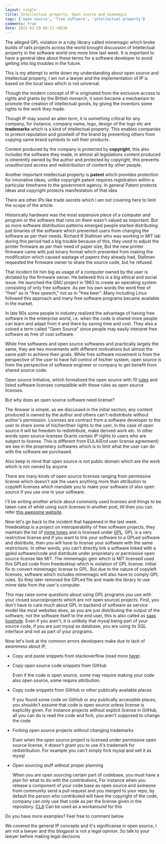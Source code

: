 ```yaml
---
layout: single
title: Intellectual property, Open source and mimemagic
tags: ['open source', 'free software', 'intellectual property']
comments: true
date: 2021-03-29 00:17 +0530
---
```



The alleged GPL violation in a ruby library called mimemagic which broke builds of rails projects across the world brought discussion of Intellectual property in the software world one more time last week. It is important to have a general idea about these terms for a software developer to avoid getting into big troubles in the future.

This is my attempt to write down my understanding about open source and Intellectual property, I am not a lawyer and the implementation of IP is based on the local laws which is not universal.

Though the modern concept of IP is originated from the exclusive access to rights and grants by the British monarch, it soon became a mechanism to promote the creation of intellectual goods, by giving the inventors some rights to the work they made.

Though IP may sound an alien term, it is something critical for any company, for instance, company name, logo, design of the logo etc are **trademarks** which is a kind of intellectual property. This enables companies to protect reputation and goodwill of the brand by preventing others from copying same brand symbols to sell their products.

Content produced by the company is protected by **copyright**, this also includes the software they made, in almost all legislations content produced is inherently owned by the author and protected by copyright, this prevents unauthorized access and redistribution of content by other people.

Another important intellectual property is **patent** which provides protection for innovative ideas, unlike copyright patent requires registration within a particular timeframe to the government agency. In general Patent protects ideas and copyright protects manifestation of that idea

There are other IPs like trade secrets which I am not covering here to limit the scope of the article.

Historically hardware was the most expensive piece of a computer and program or the software that runs on them wasn't valued as important. But as more software distribution patterns emerged people started distributing just binaries of the software which prevented users from changing the software as per their needs. Richard R Stallman who was working in MIT lab during this period had a big trouble because of this, they used to adjust the printer firmware as per their need of paper size, But the new printer firmware came with just binary format which prevented from making the modification which caused wastage of papers they already had, Stallman requested the firmware owner to share the source code, but he refused.

That incident hit him big as usage of a computer owned by the user is dictated by the firmware owner. He believed this is a big ethical and social issue. He launched the GNU project in 1983 to create an operating system consisting of only free software. As per his own words the word free of "free" as in "free speech," not as in "free beer". Many including Linux followed this approach and many free software programs became available in the market.

In late 90s some people in industry realized the advantage of having free software in the enterprise world, i.e. when the code is shared more people can learn and adapt from it and there by saving time and cost. They also a coined a term called "Open Source" since people may easily interpret free software as free of cost software.

While free softwares and open source softwares and practically largely the same, they are two movements with different motivations but almost the same path to achieve their goals. While free software movement is from the perspective of the user to have full control of his/her system, open source is from the perspective of software engineer or company to get benefit from shared source code.

Open source Initiative, which formalized the open source with 10 [rules](https://opensource.org/osd) and listed software licenses compatible with these rules as open source licenses.

But why does an open source software need license?

The Answer is simple, as we discussed in the initial section, any content produced is owned by the author and others can't redistribute without author's permission. Licenses are contract from a software developer to  the user to share some of his/her/their rights to the user, In the case of open source it will be freedom to redistribute, make derived work etc. In other words open source licenses  Grants certain IP rights to users who are subject to license. This is different from EULA(End user license agreement) we see in the proprietary softwares which is to limit what the user can do with the software we purchased.

Also keep in mind that open source is not public domain which are the work which is not owned by anyone

There are many kinds of open source licenses ranging from permissive license which doesn't ask the users anything more than attribution to copyleft licenses which mandate you to make your software of also open source if you use one in your software.

I'll be writing another article about commonly used licenses and things to be taken care of while using such licenses in another post, till then you can refer [this awesome website](https://tldrlegal.com/).

Now let's go back to the incident that happened in the last week. freedesktop is a project on interoperability of free software projects, they maintain the list of [mime types](https://developer.mozilla.org/en-US/docs/Web/HTTP/Basics_of_HTTP/MIME_types) and is licensed under [GPL](https://tldrlegal.com/license/gnu-general-public-license-v3-(gpl-3)). GPL is a very restrictive license and if you want to link your software to a GPLed software and distribute, then you will have to license your software with the same restrictions. In other words, you can't directly link a  software linked with a gpled software/code and distribute under proprietary or permissive open source license like MIT. The mimemagic gem which is MIT licensed used this GPLed code from freedesktop which is violation of GPL license. Initial fix to convert mimemagic license to GPL. But due to the nature of copyleft licenses, software which includes mimemagic will also have to comply GPL rules. So they later removed the GPLed file and made the library to use mime data from the user's computer.

This may raise some questions about using GPL programs you use with your closed source(projects which are not open source) projects. First, you don't have to care much about GPL in backend of software as service model like most websites does, as you are just distributing the output of the software, not the software itself to the end user, this is also called as [saas loophole](https://resources.whitesourcesoftware.com/blog-whitesource/the-saas-loophole-in-gpl-open-source-licenses). Even if you aren't, it is unlikely that mysql being part of your source code, if you are just mysql as database, you are using its SQL interface and not as part of your programs.

Now let's look at the common errors developers make due to lack of awareness about IP,

- Copy and paste snippets from stackoverflow (read more [here](https://meta.stackexchange.com/questions/12527/do-i-have-to-worry-about-copyright-issues-for-code-posted-on-stack-overflow)).

- Copy open source code snippets from GitHub

    Even if the code is open source, some may require making your code also open source, some require attribution.

- Copy code snippets from GitHub or other publically available places

    If you found some code on GitHub or any publically accessible places, you shouldn't assume that code is open source unless license is explicitly given. For instance projects without explicit license in GitHub, all you can do is read the code and fork, you aren't supposed to change the code

- Forking open source projects without changing trademarks

    Even when the open source project is licensed under permissive open source license, it doesn't grant you to use it's trademark for redistribution. For example you can't simply fork mysql and sell it as mysql

-  Open sourcing stuff without proper planning

    When you are open sourcing certain part of codebase, you must have a plan for what to do with the contributions, For instance when you release a component of your code base as open source and someone from community send a pull request and you merged to your repo, by default the person who contributed will have the copyright of the code, company can only use that code as per the license given in the repository. [CLA](https://en.wikipedia.org/wiki/Contributor_License_Agreement) Can be used as a workaround for this

Do you have more examples? Feel free to comment below.

We covered the general IP concepts and it's significanse in open source, I am not a lawyer and this blogpost is not a legal opinion. So talk to your lawyer before making legal decisons
